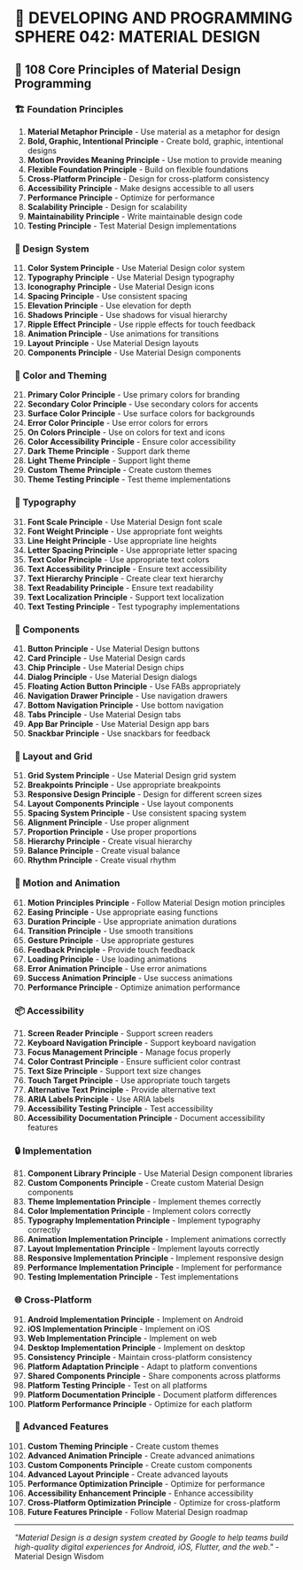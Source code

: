 # 🌟 DEVELOPING AND PROGRAMMING SPHERE 042: MATERIAL DESIGN

## 🎨 108 Core Principles of Material Design Programming

### 🏗️ Foundation Principles

1. **Material Metaphor Principle** - Use material as a metaphor for design
2. **Bold, Graphic, Intentional Principle** - Create bold, graphic, intentional designs
3. **Motion Provides Meaning Principle** - Use motion to provide meaning
4. **Flexible Foundation Principle** - Build on flexible foundations
5. **Cross-Platform Principle** - Design for cross-platform consistency
6. **Accessibility Principle** - Make designs accessible to all users
7. **Performance Principle** - Optimize for performance
8. **Scalability Principle** - Design for scalability
9. **Maintainability Principle** - Write maintainable design code
10. **Testing Principle** - Test Material Design implementations

### 🎯 Design System

11. **Color System Principle** - Use Material Design color system
12. **Typography Principle** - Use Material Design typography
13. **Iconography Principle** - Use Material Design icons
14. **Spacing Principle** - Use consistent spacing
15. **Elevation Principle** - Use elevation for depth
16. **Shadows Principle** - Use shadows for visual hierarchy
17. **Ripple Effect Principle** - Use ripple effects for touch feedback
18. **Animation Principle** - Use animations for transitions
19. **Layout Principle** - Use Material Design layouts
20. **Components Principle** - Use Material Design components

### 🧮 Color and Theming

21. **Primary Color Principle** - Use primary colors for branding
22. **Secondary Color Principle** - Use secondary colors for accents
23. **Surface Color Principle** - Use surface colors for backgrounds
24. **Error Color Principle** - Use error colors for errors
25. **On Colors Principle** - Use on colors for text and icons
26. **Color Accessibility Principle** - Ensure color accessibility
27. **Dark Theme Principle** - Support dark theme
28. **Light Theme Principle** - Support light theme
29. **Custom Theme Principle** - Create custom themes
30. **Theme Testing Principle** - Test theme implementations

### 🎨 Typography

31. **Font Scale Principle** - Use Material Design font scale
32. **Font Weight Principle** - Use appropriate font weights
33. **Line Height Principle** - Use appropriate line heights
34. **Letter Spacing Principle** - Use appropriate letter spacing
35. **Text Color Principle** - Use appropriate text colors
36. **Text Accessibility Principle** - Ensure text accessibility
37. **Text Hierarchy Principle** - Create clear text hierarchy
38. **Text Readability Principle** - Ensure text readability
39. **Text Localization Principle** - Support text localization
40. **Text Testing Principle** - Test typography implementations

### 🔧 Components

41. **Button Principle** - Use Material Design buttons
42. **Card Principle** - Use Material Design cards
43. **Chip Principle** - Use Material Design chips
44. **Dialog Principle** - Use Material Design dialogs
45. **Floating Action Button Principle** - Use FABs appropriately
46. **Navigation Drawer Principle** - Use navigation drawers
47. **Bottom Navigation Principle** - Use bottom navigation
48. **Tabs Principle** - Use Material Design tabs
49. **App Bar Principle** - Use Material Design app bars
50. **Snackbar Principle** - Use snackbars for feedback

### 🚀 Layout and Grid

51. **Grid System Principle** - Use Material Design grid system
52. **Breakpoints Principle** - Use appropriate breakpoints
53. **Responsive Design Principle** - Design for different screen sizes
54. **Layout Components Principle** - Use layout components
55. **Spacing System Principle** - Use consistent spacing system
56. **Alignment Principle** - Use proper alignment
57. **Proportion Principle** - Use proper proportions
58. **Hierarchy Principle** - Create visual hierarchy
59. **Balance Principle** - Create visual balance
60. **Rhythm Principle** - Create visual rhythm

### 🧪 Motion and Animation

61. **Motion Principles Principle** - Follow Material Design motion principles
62. **Easing Principle** - Use appropriate easing functions
63. **Duration Principle** - Use appropriate animation durations
64. **Transition Principle** - Use smooth transitions
65. **Gesture Principle** - Use appropriate gestures
66. **Feedback Principle** - Provide touch feedback
67. **Loading Principle** - Use loading animations
68. **Error Animation Principle** - Use error animations
69. **Success Animation Principle** - Use success animations
70. **Performance Principle** - Optimize animation performance

### 📦 Accessibility

71. **Screen Reader Principle** - Support screen readers
72. **Keyboard Navigation Principle** - Support keyboard navigation
73. **Focus Management Principle** - Manage focus properly
74. **Color Contrast Principle** - Ensure sufficient color contrast
75. **Text Size Principle** - Support text size changes
76. **Touch Target Principle** - Use appropriate touch targets
77. **Alternative Text Principle** - Provide alternative text
78. **ARIA Labels Principle** - Use ARIA labels
79. **Accessibility Testing Principle** - Test accessibility
80. **Accessibility Documentation Principle** - Document accessibility features

### 🔒 Implementation

81. **Component Library Principle** - Use Material Design component libraries
82. **Custom Components Principle** - Create custom Material Design components
83. **Theme Implementation Principle** - Implement themes correctly
84. **Color Implementation Principle** - Implement colors correctly
85. **Typography Implementation Principle** - Implement typography correctly
86. **Animation Implementation Principle** - Implement animations correctly
87. **Layout Implementation Principle** - Implement layouts correctly
88. **Responsive Implementation Principle** - Implement responsive design
89. **Performance Implementation Principle** - Implement for performance
90. **Testing Implementation Principle** - Test implementations

### 🌐 Cross-Platform

91. **Android Implementation Principle** - Implement on Android
92. **iOS Implementation Principle** - Implement on iOS
93. **Web Implementation Principle** - Implement on web
94. **Desktop Implementation Principle** - Implement on desktop
95. **Consistency Principle** - Maintain cross-platform consistency
96. **Platform Adaptation Principle** - Adapt to platform conventions
97. **Shared Components Principle** - Share components across platforms
98. **Platform Testing Principle** - Test on all platforms
99. **Platform Documentation Principle** - Document platform differences
100. **Platform Performance Principle** - Optimize for each platform

### 🚀 Advanced Features

101. **Custom Theming Principle** - Create custom themes
102. **Advanced Animation Principle** - Create advanced animations
103. **Custom Components Principle** - Create custom components
104. **Advanced Layout Principle** - Create advanced layouts
105. **Performance Optimization Principle** - Optimize for performance
106. **Accessibility Enhancement Principle** - Enhance accessibility
107. **Cross-Platform Optimization Principle** - Optimize for cross-platform
108. **Future Features Principle** - Follow Material Design roadmap

---

*"Material Design is a design system created by Google to help teams build high-quality digital experiences for Android, iOS, Flutter, and the web."* - Material Design Wisdom



